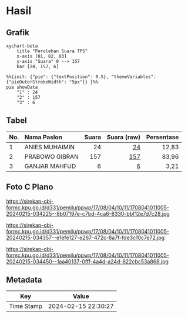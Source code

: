 # Hasil

## Grafik

```mermaid
xychart-beta
    title "Perolehan Suara TPS"
    x-axis [01, 02, 03]
    y-axis "Suara" 0 --> 157
    bar [24, 157, 6]
```

```mermaid
%%{init: {"pie": {"textPosition": 0.5}, "themeVariables": {"pieOuterStrokeWidth": "5px"}} }%%
pie showData
    "1" : 24
    "2" : 157
    "3" : 6
```

## Tabel

| No. | Nama Paslon    | Suara | Suara (raw) | Persentase |
|:--- |:-------------- | -----:| -----------:| ----------:|
| 1   | ANIES MUHAIMIN | 24    | [24][p-1]   | 12,83      |
| 2   | PRABOWO GIBRAN | 157   | [157][p-2]  | 83,96      |
| 3   | GANJAR MAHFUD  | 6     | [6][p-3]    | 3,21       |


[p-1]: https://github.com/gigit-pemilu/pemilu-2024-17-bengkulu/blob/main/pilpres/hitung-suara/sub/17-bengkulu/sub/08-kepahiang/sub/04-kepahiang/sub/1011-dusun-kepahiang/sub/005-tps/sub/paslon-1.txt
[p-2]: https://github.com/gigit-pemilu/pemilu-2024-17-bengkulu/blob/main/pilpres/hitung-suara/sub/17-bengkulu/sub/08-kepahiang/sub/04-kepahiang/sub/1011-dusun-kepahiang/sub/005-tps/sub/paslon-2.txt
[p-3]: https://github.com/gigit-pemilu/pemilu-2024-17-bengkulu/blob/main/pilpres/hitung-suara/sub/17-bengkulu/sub/08-kepahiang/sub/04-kepahiang/sub/1011-dusun-kepahiang/sub/005-tps/sub/paslon-3.txt

## Foto C Plano

https://sirekap-obj-formc.kpu.go.id/d331/pemilu/ppwp/17/08/04/10/11/1708041011005-20240215-034225--8b07197e-c7bd-4ca6-8330-bbf12e7d7c28.jpg

https://sirekap-obj-formc.kpu.go.id/d331/pemilu/ppwp/17/08/04/10/11/1708041011005-20240215-034357--e1efe127-e267-472c-8a7f-fde3c10c7e72.jpg

https://sirekap-obj-formc.kpu.go.id/d331/pemilu/ppwp/17/08/04/10/11/1708041011005-20240215-034450--1aa40137-0fff-4a4d-a24d-822cbc53a868.jpg


## Metadata

| Key        | Value               |
| ---------- | ------------------- |
| Time Stamp | 2024-02-15 22:30:27 |



